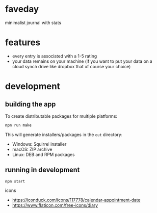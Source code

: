 # faveday
minimalist journal with stats

# features
* every entry is associated with a 1-5 rating
* your data remains on your machine (if you want to put your data on a cloud synch drive like dropbox that of course your choice)

# development

## building the app
To create distributable packages for multiple platforms:
```bash
npm run make
```

This will generate installers/packages in the `out` directory:
- Windows: Squirrel installer
- macOS: ZIP archive  
- Linux: DEB and RPM packages

## running in development
```bash
npm start
```

icons
- https://iconduck.com/icons/117778/calendar-appointment-date
- https://www.flaticon.com/free-icons/diary
